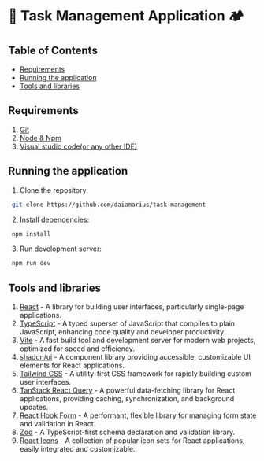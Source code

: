# 🥾 Task Management Application 🏕️

## Table of Contents
- [Requirements](#requirements)
- [Running the application](#running-the-application)
- [Tools and libraries](#tools-and-libraries)


## Requirements
1. [Git](https://git-scm.com/downloads) 
2. [Node & Npm](https://nodejs.org/en)
3. [Visual studio code(or any other IDE)](https://code.visualstudio.com/)

## Running the application

1. Clone the repository:
```bash
 git clone https://github.com/daiamarius/task-management
```

2. Install dependencies:
```bash
 npm install
 ```

3. Run development server:
```bash
 npm run dev
 ```


## Tools and libraries

1. [React](https://react.dev/) - A library for building user interfaces, particularly single-page applications.
2. [TypeScript](https://www.typescriptlang.org/) - A typed superset of JavaScript that compiles to plain JavaScript, enhancing code quality and developer productivity.
3. [Vite](https://vitejs.dev/) - A fast build tool and development server for modern web projects, optimized for speed and efficiency.
4. [shadcn/ui](https://ui.shadcn.com/) - A component library providing accessible, customizable UI elements for React applications.
5. [Tailwind CSS](https://tailwindcss.com/) - A utility-first CSS framework for rapidly building custom user interfaces.
6. [TanStack React Query](https://tanstack.com/query/latest) - A powerful data-fetching library for React applications, providing caching, synchronization, and background updates.
7. [React Hook Form](https://react-hook-form.com/) - A performant, flexible library for managing form state and validation in React. 
8. [Zod](https://zod.dev/) - A TypeScript-first schema declaration and validation library.
9. [React Icons](https://react-icons.github.io/react-icons/) - A collection of popular icon sets for React applications, easily integrated and customizable.
